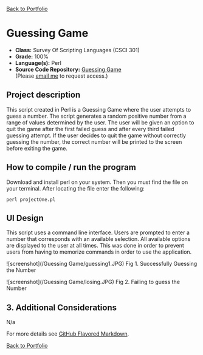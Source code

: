 [Back to Portfolio](./)

Guessing Game
===============

-   **Class:** Survey Of Scripting Languages (CSCI 301)
-   **Grade:** 100%
-   **Language(s):** Perl
-   **Source Code Repository:** [Guessing Game](https://github.com/Xcar17/Guessing-Game)  
    (Please [email me](mailto:cror93@gmail.com?subject=GitHub%20Access) to request access.)

## Project description

This script created in Perl is a Guessing Game where the user attempts to guess a number. The script generates a random positive number from a range of values determined by the user. The user will be given an option to quit the game after the first failed guess and after every third failed guessing attempt. If the user decides to quit the game without correctly guessing the number, the correct number will be printed to the screen before exiting the game.

## How to compile / run the program

Download and install perl on your system. Then you must find the file on your terminal. After locating the file enter the following:

```
perl projectOne.pl
```

## UI Design

This script uses a command line interface. Users are prompted to enter a number that corresponds with an available selection. All available options are displayed to the user at all times. This was done in order to prevent users from having to memorize commands in order to use the application.

![screenshot](/Guessing Game/guessing1.JPG)
Fig 1. Successfully Guessing the Number

![screenshot](/Guessing Game/losing.JPG)
Fig 2. Failing to guess the Number

## 3. Additional Considerations

N/a

For more details see [GitHub Flavored Markdown](https://guides.github.com/features/mastering-markdown/).

[Back to Portfolio](./)
